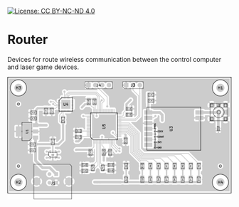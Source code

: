 [![License: CC BY-NC-ND 4.0](https://img.shields.io/badge/License-CC%20BY--NC--ND%204.0-lightgrey.svg)](https://creativecommons.org/licenses/by-nc-nd/4.0/)

# Router
Devices for route wireless communication between the control computer and laser game devices.

<img src="/fab/placement.svg" width="1000" title="placement">
